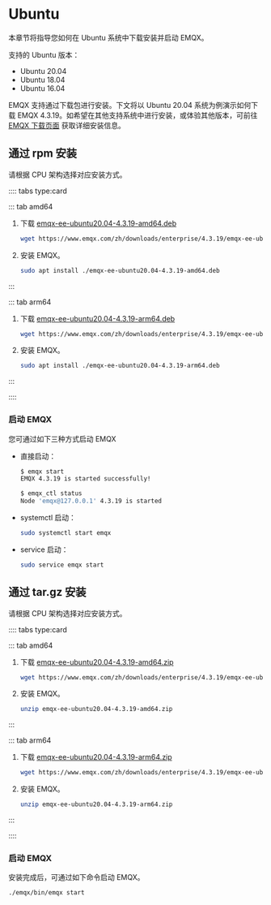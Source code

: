 # Ubuntu

本章节将指导您如何在 Ubuntu 系统中下载安装并启动 EMQX。

支持的 Ubuntu 版本：

- Ubuntu 20.04
- Ubuntu 18.04
- Ubuntu 16.04

EMQX 支持通过下载包进行安装。下文将以 Ubuntu 20.04 系统为例演示如何下载 EMQX 4.3.19。如希望在其他支持系统中进行安装，或体验其他版本，可前往 [EMQX 下载页面](https://www.emqx.io/zh/downloads?os=CentOS) 获取详细安装信息。

## 通过 rpm 安装

请根据 CPU 架构选择对应安装方式。

:::: tabs type:card

::: tab amd64

1. 下载 [emqx-ee-ubuntu20.04-4.3.19-amd64.deb](https://www.emqx.com/zh/downloads/enterprise/4.3.19/emqx-ee-ubuntu20.04-4.3.19-amd64.deb)

   ```bash
   wget https://www.emqx.com/zh/downloads/enterprise/4.3.19/emqx-ee-ubuntu20.04-4.3.19-amd64.deb
   ```

2. 安装 EMQX。

   ```bash
   sudo apt install ./emqx-ee-ubuntu20.04-4.3.19-amd64.deb
   ```

:::

::: tab arm64

1. 下载 [emqx-ee-ubuntu20.04-4.3.19-arm64.deb](https://www.emqx.com/zh/downloads/enterprise/4.3.19/emqx-ee-ubuntu20.04-4.3.19-arm64.deb)

   ```bash
   wget https://www.emqx.com/zh/downloads/enterprise/4.3.19/emqx-ee-ubuntu20.04-4.3.19-arm64.deb
   ```

2. 安装 EMQX。

   ```bash
   sudo apt install ./emqx-ee-ubuntu20.04-4.3.19-arm64.deb
   ```

:::

::::

### 启动 EMQX

您可通过如下三种方式启动 EMQX

- 直接启动：

  ```bash
  $ emqx start
  EMQX 4.3.19 is started successfully!
  
  $ emqx_ctl status
  Node 'emqx@127.0.0.1' 4.3.19 is started
  ```

- systemctl 启动：

  ```bash
  sudo systemctl start emqx
  ```

- service 启动：

  ```bash
  sudo service emqx start
  ```

## 通过 tar.gz 安装

请根据 CPU 架构选择对应安装方式。

:::: tabs type:card

::: tab amd64

1. 下载 [emqx-ee-ubuntu20.04-4.3.19-amd64.zip](https://www.emqx.com/zh/downloads/enterprise/4.3.19/emqx-ee-ubuntu20.04-4.3.19-amd64.zip)

   ```bash
   wget https://www.emqx.com/zh/downloads/enterprise/4.3.19/emqx-ee-ubuntu20.04-4.3.19-amd64.zip
   ```

2. 安装 EMQX。

   ```bash
   unzip emqx-ee-ubuntu20.04-4.3.19-amd64.zip
   ```

:::

::: tab arm64

1. 下载 [emqx-ee-ubuntu20.04-4.3.19-arm64.zip](https://www.emqx.com/zh/downloads/enterprise/4.3.19/emqx-ee-ubuntu20.04-4.3.19-arm64.zip)

   ```bash
   wget https://www.emqx.com/zh/downloads/enterprise/4.3.19/emqx-ee-ubuntu20.04-4.3.19-arm64.zip
   ```

2. 安装 EMQX。

   ```bash
   unzip emqx-ee-ubuntu20.04-4.3.19-arm64.zip
   ```

:::

::::

### 启动 EMQX

安装完成后，可通过如下命令启动 EMQX。

```bash
./emqx/bin/emqx start
```